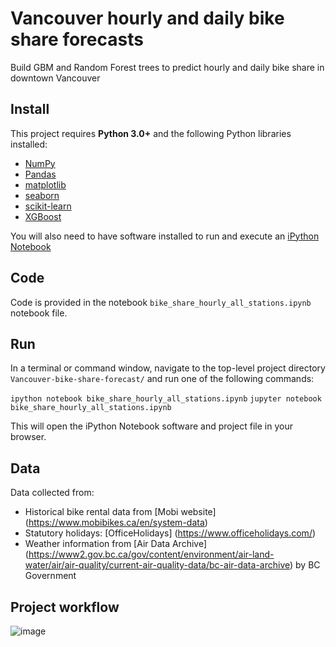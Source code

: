 # Vancouver hourly and daily bike share forecasts

Build GBM and Random Forest trees to predict hourly and daily bike share in downtown Vancouver

## Install

This project requires **Python 3.0+** and the following Python libraries installed:

- [NumPy](http://www.numpy.org/)
- [Pandas](http://pandas.pydata.org)
- [matplotlib](http://matplotlib.org/)
- [seaborn](https://seaborn.pydata.org/)
- [scikit-learn](http://scikit-learn.org/stable/)
- [XGBoost](https://xgboost.readthedocs.io/en/latest/python/python_intro.html)

You will also need to have software installed to run and execute an [iPython Notebook](http://ipython.org/notebook.html)

## Code

Code is provided in the notebook `bike_share_hourly_all_stations.ipynb` notebook file. 

## Run

In a terminal or command window, navigate to the top-level project directory `Vancouver-bike-share-forecast/` and run one of the following commands:

```ipython notebook bike_share_hourly_all_stations.ipynb```
```jupyter notebook bike_share_hourly_all_stations.ipynb```

This will open the iPython Notebook software and project file in your browser.

## Data
Data collected from:
- Historical bike rental data from [Mobi website] (https://www.mobibikes.ca/en/system-data)
- Statutory holidays: [OfficeHolidays] (https://www.officeholidays.com/)
- Weather information from [Air Data Archive] (https://www2.gov.bc.ca/gov/content/environment/air-land-water/air/air-quality/current-air-quality-data/bc-air-data-archive) by BC Government

## Project workflow
![image](./figures/bikeshare_flowchart.png)